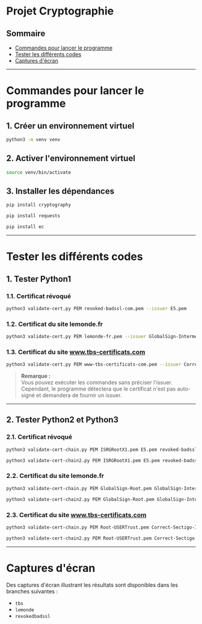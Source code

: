 # Projet Cryptographie 

## Sommaire
- [Commandes pour lancer le programme](#commandes-pour-lancer-le-programme)
- [Tester les différents codes](#tester-les-différents-codes)
- [Captures d'écran](#captures-décran)

---

# Commandes pour lancer le programme

## 1. Créer un environnement virtuel

```bash
python3 -m venv venv
```

## 2. Activer l'environnement virtuel

```bash
source venv/bin/activate
```

## 3. Installer les dépendances

```bash
pip install cryptography
```

```bash
pip install requests
```

```bash
pip install ec
```

---

# Tester les différents codes 

## 1. Tester Python1

### 1.1. Certificat révoqué

```bash
python3 validate-cert.py PEM revoked-badssl-com.pem --issuer E5.pem
```

### 1.2. Certificat du site lemonde.fr

```bash
python3 validate-cert.py PEM lemonde-fr.pem --issuer GlobalSign-Intermediate-2024.pem
```

### 1.3. Certificat du site www.tbs-certificats.com

```bash
python3 validate-cert.py PEM www-tbs-certificats-com.pem --issuer Correct-Sectigo-Intermediate.pem
```

> **Remarque :**  
> Vous pouvez exécuter les commandes sans préciser l'issuer.  
> Cependant, le programme détectera que le certificat n'est pas auto-signé et demandera de fournir un issuer.

---

## 2. Tester Python2 et Python3

### 2.1. Certificat révoqué

```bash
python3 validate-cert-chain.py PEM ISRGRootX1.pem E5.pem revoked-badssl-com.pem
```
```bash
python3 validate-cert-chain2.py PEM ISRGRootX1.pem E5.pem revoked-badssl-com.pem
```

### 2.2. Certificat du site lemonde.fr

```bash
python3 validate-cert-chain.py PEM GlobalSign-Root.pem GlobalSign-Intermediate-2024.pem lemonde-fr.pem
```
```bash
python3 validate-cert-chain2.py PEM GlobalSign-Root.pem GlobalSign-Intermediate-2024.pem lemonde-fr.pem
```

### 2.3. Certificat du site www.tbs-certificats.com

```bash
python3 validate-cert-chain.py PEM Root-USERTrust.pem Correct-Sectigo-Intermediate.pem www-tbs-certificats-com.pem
```
```bash
python3 validate-cert-chain2.py PEM Root-USERTrust.pem Correct-Sectigo-Intermediate.pem www-tbs-certificats-com.pem
```
---

# Captures d'écran

Des captures d'écran illustrant les résultats sont disponibles dans les branches suivantes :

- `tbs`
- `lemonde`
- `revokedbadssl`


